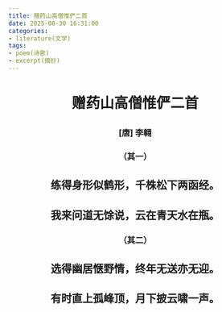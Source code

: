 ```yaml
---
title: 赠药山高僧惟俨二首
date: 2025-08-30 16:31:00
categories:
- literature(文学)
tags:
- poem(诗歌)
- excerpt(摘抄)
---
```


<h1><p style="text-align: center;">赠药山高僧惟俨二首</p></h1>

<h3><p style="text-align: center;">[唐] 李翱</p></h3>

<h3><p style="text-align: center;">（其一）</p></h3>

<h2><p style="text-align: center;">练得身形似鹤形，千株松下两函经。</p></h2>

<h2><p style="text-align: center;">我来问道无馀说，云在青天水在瓶。</p></h2>

<h3><p style="text-align: center;">（其二）</p></h3>

<h2><p style="text-align: center;">选得幽居惬野情，终年无送亦无迎。</p></h2>

<h2><p style="text-align: center;">有时直上孤峰顶，月下披云啸一声。</p></h2>
